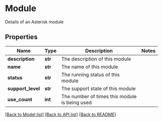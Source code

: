 # Module

Details of an Asterisk module
## Properties
Name | Type | Description | Notes
------------ | ------------- | ------------- | -------------
**description** | **str** | The description of this module | 
**name** | **str** | The name of this module | 
**status** | **str** | The running status of this module | 
**support_level** | **str** | The support state of this module | 
**use_count** | **int** | The number of times this module is being used | 

[[Back to Model list]](../README.md#documentation-for-models) [[Back to API list]](../README.md#documentation-for-api-endpoints) [[Back to README]](../README.md)


